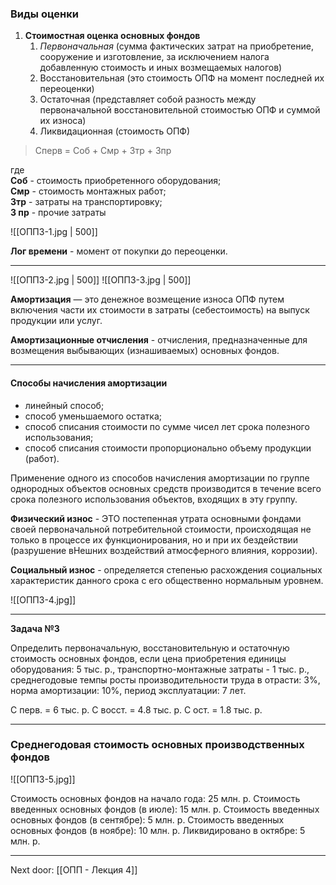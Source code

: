 ### Виды оценки 

1. **Стоимостная оценка основных фондов** 
	1. *Первоначальная* (сумма фактических затрат на приобретение, сооружение и изготовление, за исключением налога добавленную стоимость и иных возмещаемых налогов)
	2. Восстановительная (это стоимость ОПФ на момент последней их переоценки)
	3. Остаточная (представляет собой разность между первоначальной восстановительной стоимостью ОПФ и суммой их износа)
	4. Ликвидационная (стоимость ОПФ)

>  Сперв = Соб + Смр + Зтр + Зпр

где  
	**Соб** - стоимость приобретенного оборудования;  
	**Смр** - стоимость монтажных работ;  
	**3тр** - затраты на транспортировку;  
	**3 пр** - прочие затраты

![[ОПП3-1.jpg | 500]]

**Лог времени** - момент от покупки до переоценки. 

---

![[ОПП3-2.jpg | 500]]
![[ОПП3-3.jpg | 500]]

**Амортизация** — это денежное возмещение износа ОПФ путем включения части их стоимости в затраты (себестоимость) на выпуск продукции или услуг.  

**Амортизационные отчисления** - отчисления, предназначенные для возмещения выбывающих (изнашиваемых) основных фондов.

---
#### Способы начисления амортизации  
  
- линейный способ;  
- способ уменьшаемого остатка;  
- способ списания стоимости по сумме чисел лет срока полезного использования;  
- способ списания стоимости пропорционально объему продукции (работ). 
 
Применение одного из способов начисления амортизации по группе однородных объектов основных средств производится в течение всего срока полезного использования объектов, входящих в эту группу.

**Физический износ** - ЭТО постепенная утрата основными фондами своей первоначальной потребительной стоимости, происходящая не только в процессе их функционирования, но и при их бездействии (разрушение вНешних воздействий атмосферного влияния, коррозии).

**Социальный износ** - определяется степенью расхождения социальных характеристик данного срока с его общественно нормальным уровнем.

![[ОПП3-4.jpg]]

---
**Задача №3** 

Определить первоначальную, восстановительную и остаточную стоимость основных фондов, если цена приобретения единицы оборудования: 5 тыс. р., транспортно-монтажные затраты - 1 тыс. р., среднегодовые темпы росты производительности труда в отрасти: 3%, норма амортизации: 10%, период эксплуатации: 7 лет. 

С перв. = 6 тыс. р.
С восст. = 4.8 тыс. р.
С ост. = 1.8 тыс. р.

---
### Среднегодовая стоимость основных производственных фондов

![[ОПП3-5.jpg]]

Стоимость основных фондов на начало года: 25 млн. р.
Стоимость введенных основных фондов (в июле): 15 млн. р. 
Стоимость введенных основных фондов (в сентябре): 5 млн. р. 
Стоимость введенных основных фондов (в ноябре): 10 млн. р. 
Ликвидировано в октябре: 5 млн. р. 

---

Next door: [[ОПП - Лекция 4]]